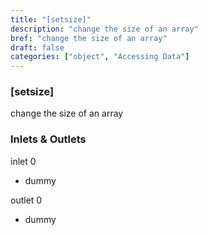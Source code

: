 ```yaml
---
title: "[setsize]"
description: "change the size of an array"
bref: "change the size of an array"
draft: false
categories: ["object", "Accessing Data"]
---
```


### [setsize]

change the size of an array

### Inlets & Outlets

inlet 0

 - dummy

outlet 0

 - dummy
 
